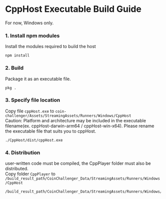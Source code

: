 # CppHost Executable Build Guide
For now, Windows only.

### 1. Install npm modules
Install the modules required to build the host

```
npm install
```

### 2. Build
Package it as an executable file. 

```
pkg .
```

### 3. Specify file location
Copy file `cppHost.exe` to `coin-challenger/Assets/StreamingAssets/Runners/Windows/CppHost`  
Caution: Platform and architecture may be included in the executable filename(ex. cppHost-darwin-arm64 / cppHost-win-x64). Please rename the executable file that suits you to cppHost.

```
./CppHost/dist/cppHost.exe
```

### 4. Distribution
user-written code must be compiled, the CppPlayer folder must also be distributed.  
Copy folder `CppPlayer` to `/build_result_path/CoinChallenger_Data/StreamingAssets/Runners/Windows/CppHost`

``` 
/build_result_path/CoinChallenger_Data/StreamingAssets/Runners/Windows/CppHost/CppPlayer
```

